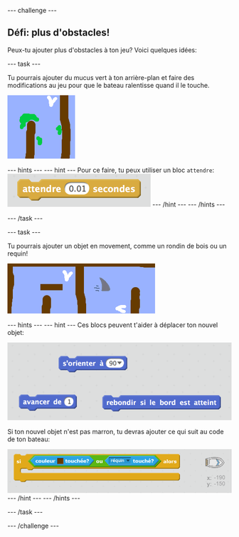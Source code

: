 \--- challenge \---

## Défi: plus d'obstacles!

Peux-tu ajouter plus d'obstacles à ton jeu? Voici quelques idées:

\--- task \---

Tu pourrais ajouter du mucus vert à ton arrière-plan et faire des modifications au jeu pour que le bateau ralentisse quand il le touche.

![screenshot](images/boat-algae.png)

\--- hints \--- \--- hint \--- Pour ce faire, tu peux utiliser un bloc `attendre`: ![screenshot](images/boat-slime-blocks.png) \--- /hint \--- \--- /hints \---

\--- /task \---

\--- task \---

Tu pourrais ajouter un objet en movement, comme un rondin de bois ou un requin!

![screenshot](images/boat-obstacles.png)

\--- hints \--- \--- hint \--- Ces blocs peuvent t'aider à déplacer ton nouvel objet:

![screenshot](images/boat-moving-blocks.png)

Si ton nouvel objet n'est pas marron, tu devras ajouter ce qui suit au code de ton bateau:

![screenshot](images/boat-moving-blocks2.png) \--- /hint \--- \--- /hints \---

\--- /task \---

\--- /challenge \---